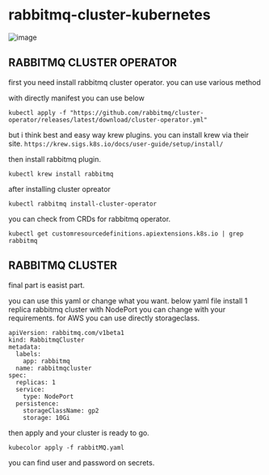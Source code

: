 # rabbitmq-cluster-kubernetes

![image](https://github.com/user-attachments/assets/8dbf7c04-f843-41cd-94e1-32ed3e1095d9)

## RABBITMQ CLUSTER OPERATOR

first you need install rabbitmq cluster operator. you can use various method

with directly manifest you can use below

```
kubectl apply -f "https://github.com/rabbitmq/cluster-operator/releases/latest/download/cluster-operator.yml"
```

but i think best and easy way krew plugins. you can install krew via their site. ```https://krew.sigs.k8s.io/docs/user-guide/setup/install/```

then install rabbitmq plugin.

```kubectl krew install rabbitmq```

after installing cluster opreator

```kubectl rabbitmq install-cluster-operator```

you can check from CRDs for rabbitmq operator.

```kubectl get customresourcedefinitions.apiextensions.k8s.io | grep rabbitmq```

## RABBITMQ CLUSTER

final part is easist part.

you can use this yaml or change what you want. below yaml file install 1 replica rabbitmq cluster with NodePort you can change with your requirements.
for AWS you can use directly storageclass.

```
apiVersion: rabbitmq.com/v1beta1
kind: RabbitmqCluster
metadata:
  labels:
    app: rabbitmq
  name: rabbitmqcluster
spec:
  replicas: 1
  service:
    type: NodePort
  persistence:
    storageClassName: gp2
    storage: 10Gi
```

then apply and your cluster is ready to go.

```kubecolor apply -f rabbitMQ.yaml```

you can find user and password on secrets. 



